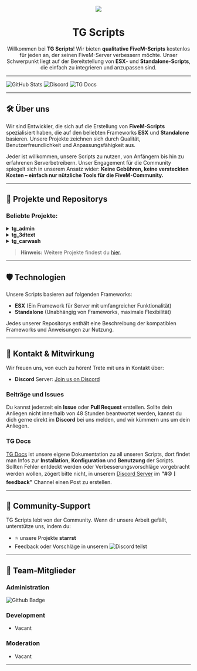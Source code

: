<p align="center">
  <img src="https://avatars.githubusercontent.com/u/180347510?s=200&v=4"/>
  <h1 align="center">TG Scripts</h1>
  <p align="center">Willkommen bei <b>TG Scripts</b>! Wir bieten <b>qualitative FiveM-Scripts</b> kostenlos für jeden an, der seinen FiveM-Server verbessern möchte. Unser Schwerpunkt liegt auf der Bereitstellung von <b>ESX</b>- und <b>Standalone-Scripts</b>, die einfach zu integrieren und anzupassen sind. <p>
</p>

---

![GitHub Stats](https://img.shields.io/github/stars/TGScripts?label=Stars&logo=github&style=flat-square)  ![Discord](https://img.shields.io/discord/1101900001392721931?label=Discord&logo=discord&style=flat-square) ![TG Docs](https://img.shields.io/badge/Dokumentation-Dokumentation?style=flat-square&logo=GitBook&logoColor=%23BBDDE5&label=TG%20Docs&labelColor=grey&color=%23BBDDE5&link=https%3A%2F%2Ftg-scripts.gitbook.io%2Ftg-docs)



---

## 🛠️ Über uns

Wir sind Entwickler, die sich auf die Erstellung von **FiveM-Scripts** spezialisiert haben, die auf den beliebten Frameworks **ESX** und **Standalone** basieren. Unsere Projekte zeichnen sich durch Qualität, Benutzerfreundlichkeit und Anpassungsfähigkeit aus. 

Jeder ist willkommen, unsere Scripts zu nutzen, von Anfängern bis hin zu erfahrenen Serverbetreibern. Unser Engagement für die Community spiegelt sich in unserem Ansatz wider: **Keine Gebühren, keine versteckten Kosten – einfach nur nützliche Tools für die FiveM-Community.**

---

## 📂 Projekte und Repositorys

### Beliebte Projekte:
<details align="left">
  <summary><strong>tg_admin</strong></summary>
  tg_admin ist ein Admin-Script für ESX 1.9+, das Admins unter anderem die Möglichkeit bietet, Spieleranfragen über ein Ticketsystem zu bearbeiten und sich in einen speziellen Duty-Modus zu versetzen. Dieser Modus erleichtert Verwaltungsaufgaben, indem er Funktionen wie Godmode oder Blips auf der Karte aktiviert. Die Konfiguration erfolgt vollständig über die mitgelieferte Datei.
  
  (<a href="https://github.com/TGScripts/tg_admin">👉 Zum Repository</a>)
</details>

<details align="left">
  <summary><strong>tg_3dtext</strong></summary>
  tg_3dtext ist ein Script, das die Erstellung von 3D-Texten an spezifischen Positionen ermöglicht. Es bietet die Möglichkeit, Marker, Sichtdistanz und andere Parameter nach Bedarf zu konfigurieren. Dieses Tool eignet sich hervorragend für interaktive Elemente auf deinem Server.
  
  (<a href="https://github.com/TGScripts/tg_3dtext">👉 Zum Repository</a>)
</details>

<details align="left">
  <summary><strong>tg_carwash</strong></summary>
  tg_carwash ist ein Carwash-Script für ESX 1.9+, das es erlaubt, Waschanlagen auf dem Server hinzuzufügen. Die Einstellungen für Preise, Jobs, die Zugriff auf die Anlagen haben, und Blips können individuell angepasst werden. Es ist einfach zu installieren und flexibel konfigurierbar.
  
  (<a href="https://github.com/TGScripts/tg_carwash">👉 Zum Repository</a>)
</details>

> **Hinweis:** Weitere Projekte findest du [hier](https://github.com/orgs/TGScripts/repositories).

---

## 🛡️ Technologien

Unsere Scripts basieren auf folgenden Frameworks:
- **ESX** (Ein Framework für Server mit umfangreicher Funktionalität)
- **Standalone** (Unabhängig von Frameworks, maximale Flexibilität)

Jedes unserer Repositorys enthält eine Beschreibung der kompatiblen Frameworks und Anweisungen zur Nutzung.

---

## 🤝 Kontakt & Mitwirkung

Wir freuen uns, von euch zu hören! Trete mit uns in Kontakt über:
- **Discord** Server: [Join us on Discord](https://discord.gg/X2zxGxY6XY)

### Beiträge und Issues
Du kannst jederzeit ein **Issue** oder **Pull Request** erstellen. Sollte dein Anliegen nicht innerhalb von 48 Stunden beantwortet werden, kannst du dich gerne direkt im **Discord** bei uns melden, und wir kümmern uns um dein Anliegen.

### TG Docs
[TG Docs](https://tg-scripts.gitbook.io/tg-docs) ist unsere eigene Dokumentation zu all unseren Scripts, dort findet man Infos zur **Installation**, **Konfiguration** und **Benutzung** der Scripts.
Sollten Fehler entdeckt werden oder Verbesserungsvorschläge vorgebracht werden wollen, zögert bitte nicht, in unserem [Discord Server](https://discord.gg/X2zxGxY6XY) im **"#⚾〡feedback"** Channel einen Post zu erstellen.

---

## 🌟 Community-Support
TG Scripts lebt von der Community. Wenn dir unsere Arbeit gefällt, unterstütze uns, indem du:
- ⭐ unsere Projekte **starrst**  
- Feedback oder Vorschläge in unserem ![Discord](https://img.shields.io/discord/1101900001392721931?label=Discord%20Server&logo=discord&style=flat-square) teilst

---


## 👥 Team-Mitglieder
### Administration
![Github Badge](https://img.shields.io/badge/%40LetsTiger-brightgreen?style=for-the-badge&label=User&color=blue&link=https%3A%2F%2Fgithub.com%2FLetsTiger)
### Development
- Vacant
### Moderation
- Vacant

---

<!--
## 💖 Unterstütze uns
### Coming Soon
Abschnitt für Sponsoring- oder Unterstützungsoptionen

---

-->
